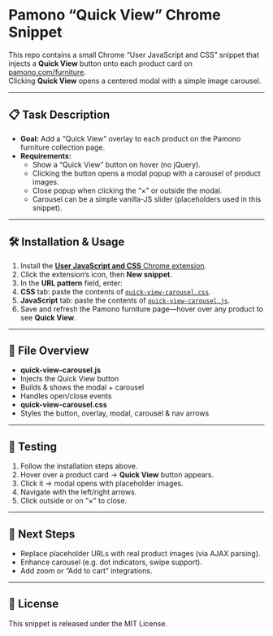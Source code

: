 # Pamono “Quick View” Chrome Snippet

This repo contains a small Chrome “User JavaScript and CSS” snippet that injects a **Quick View** button onto each product card on [pamono.com/furniture](https://www.pamono.com/furniture).  
Clicking **Quick View** opens a centered modal with a simple image carousel.

---

## 📋 Task Description

- **Goal:** Add a “Quick View” overlay to each product on the Pamono furniture collection page.
- **Requirements:**
  - Show a “Quick View” button on hover (no jQuery).
  - Clicking the button opens a modal popup with a carousel of product images.
  - Close popup when clicking the “×” or outside the modal.
  - Carousel can be a simple vanilla-JS slider (placeholders used in this snippet).

---

## 🛠 Installation & Usage

1. Install the [**User JavaScript and CSS** Chrome extension](https://chrome.google.com/webstore/detail/user-javascript-and-css/nbhcbdghjpllgmfilhnhkllmkecfmpld).
2. Click the extension’s icon, then **New snippet**.
3. In the **URL pattern** field, enter:
4. **CSS** tab: paste the contents of [`quick-view-carousel.css`](./quick-view-carousel.css).
5. **JavaScript** tab: paste the contents of [`quick-view-carousel.js`](./quick-view-carousel.js).
6. Save and refresh the Pamono furniture page—hover over any product to see **Quick View**.

---

## 📂 File Overview

- **quick-view-carousel.js**  
- Injects the Quick View button  
- Builds & shows the modal + carousel  
- Handles open/close events  
- **quick-view-carousel.css**  
- Styles the button, overlay, modal, carousel & nav arrows  

---

## 🚀 Testing

1. Follow the installation steps above.
2. Hover over a product card → **Quick View** button appears.
3. Click it → modal opens with placeholder images.
4. Navigate with the left/right arrows.
5. Click outside or on “×” to close.

---

## 📝 Next Steps

- Replace placeholder URLs with real product images (via AJAX parsing).
- Enhance carousel (e.g. dot indicators, swipe support).
- Add zoom or “Add to cart” integrations.

---

## 📄 License

This snippet is released under the MIT License.  

